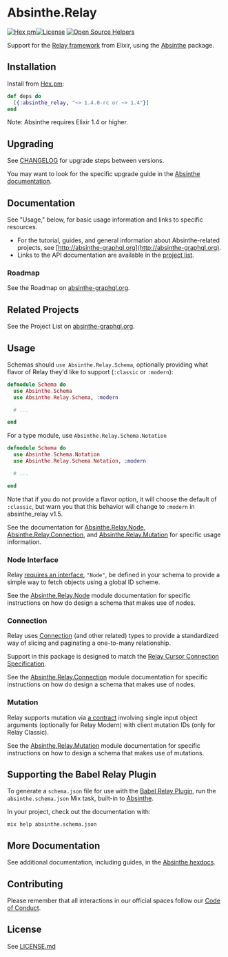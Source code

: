 # Absinthe.Relay

[![Hex pm](http://img.shields.io/hexpm/v/absinthe_relay.svg?style=flat)](https://hex.pm/packages/absinthe_relay)[![License](https://img.shields.io/badge/License-MIT-blue.svg)](https://opensource.org/licenses/MIT)
[![Open Source Helpers](https://www.codetriage.com/absinthe-graphql/absinthe_relay/badges/users.svg)](https://www.codetriage.com/absinthe-graphql/absinthe_relay)

Support for the [Relay framework](https://facebook.github.io/relay/)
from Elixir, using the [Absinthe](https://github.com/absinthe-graphql/absinthe)
package.

## Installation

Install from [Hex.pm](https://hex.pm/packages/absinthe_relay):

```elixir
def deps do
  [{:absinthe_relay, "~> 1.4.0-rc or ~> 1.4"}]
end
```

Note: Absinthe requires Elixir 1.4 or higher.

## Upgrading

See [CHANGELOG](./CHANGELOG.md) for upgrade steps between versions.

You may want to look for the specific upgrade guide in the [Absinthe documentation](https://hexdocs.pm/absinthe).

## Documentation

See "Usage," below, for basic usage information and links to specific resources.

- For the tutorial, guides, and general information about Absinthe-related
  projects, see [http://absinthe-graphql.org](http://absinthe-graphql.org).
- Links to the API documentation are available in the [project list](http://absinthe-graphql.org/projects).

### Roadmap

See the Roadmap on [absinthe-graphql.org](http://absinthe-graphql.org/roadmap).

## Related Projects

See the Project List on [absinthe-graphql.org](http://absinthe-graphql.org/projects).

## Usage

Schemas should `use Absinthe.Relay.Schema`, optionally providing what flavor of Relay they'd like to support (`:classic` or `:modern`):

```elixir
defmodule Schema do
  use Absinthe.Schema
  use Absinthe.Relay.Schema, :modern

  # ...

end
```

For a type module, use `Absinthe.Relay.Schema.Notation`

```elixir
defmodule Schema do
  use Absinthe.Schema.Notation
  use Absinthe.Relay.Schema.Notation, :modern

  # ...

end
```

Note that if you do not provide a flavor option, it will choose the default of `:classic`, but warn you
that this behavior will change to `:modern` in absinthe_relay v1.5.


See the documentation for [Absinthe.Relay.Node](https://hexdocs.pm/absinthe_relay/Absinthe.Relay.Node.html),
[Absinthe.Relay.Connection](https://hexdocs.pm/absinthe_relay/Absinthe.Relay.Connection.html), and [Absinthe.Relay.Mutation](https://hexdocs.pm/absinthe_relay/Absinthe.Relay.Mutation.html)  for
specific usage information.

### Node Interface

Relay
[requires an interface](https://facebook.github.io/relay/docs/graphql-object-identification.html),
`"Node"`, be defined in your schema to provide a simple way to fetch
objects using a global ID scheme.

See the [Absinthe.Relay.Node](https://hexdocs.pm/absinthe_relay/Absinthe.Relay.Node.html)
module documentation for specific instructions on how do design a schema that makes use of nodes.

### Connection

Relay uses
[Connection](http://facebook.github.io/relay/docs/graphql-connections.html)
(and other related) types to provide a standardized way of slicing and
paginating a one-to-many relationship.

Support in this package is designed to match the [Relay Cursor Connection Specification](http://facebook.github.io/relay/graphql/connections.htm).

See the [Absinthe.Relay.Connection](https://hexdocs.pm/absinthe_relay/Absinthe.Relay.Connection.html)
module documentation for specific instructions on how do design a schema that makes use of nodes.

### Mutation

Relay supports mutation via [a contract](https://facebook.github.io/relay/docs/graphql-mutations.html) involving single input object arguments (optionally for Relay Modern) with client mutation IDs (only for Relay Classic).

See the [Absinthe.Relay.Mutation](https://hexdocs.pm/absinthe_relay/Absinthe.Relay.Mutation.html) module documentation for specific instructions on how to design a schema that makes use of mutations.

## Supporting the Babel Relay Plugin

To generate a `schema.json` file for use with the [Babel Relay Plugin](https://facebook.github.io/relay/docs/guides-babel-plugin.html#schema-json), run the `absinthe.schema.json` Mix task, built-in to [Absinthe](https://github.com/absinthe-graphql/absinthe).

In your project, check out the documentation with:

```
mix help absinthe.schema.json
```

## More Documentation

See additional documentation, including guides, in the [Absinthe hexdocs](https://hexdocs.pm/absinthe).

## Contributing

Please remember that all interactions in our official spaces follow our [Code of
Conduct](./CODE_OF_CONDUCT.md).

## License

See [LICENSE.md](./LICENSE.md)
